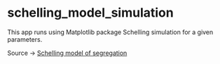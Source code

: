 # schelling_model_simulation

This app runs using Matplotlib package Schelling simulation for a given parameters.

Source -> [Schelling model of segregation](https://en.wikipedia.org/wiki/Schelling%27s_model_of_segregation)